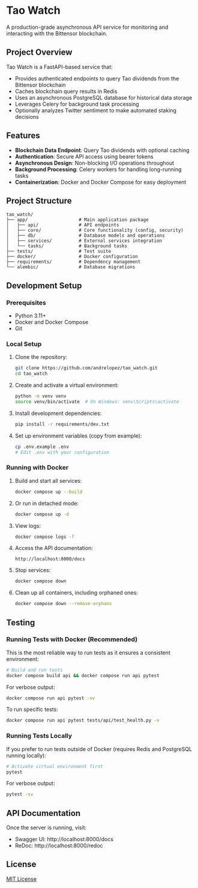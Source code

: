 # Tao Watch

A production-grade asynchronous API service for monitoring and interacting with the Bittensor blockchain.

## Project Overview

Tao Watch is a FastAPI-based service that:
- Provides authenticated endpoints to query Tao dividends from the Bittensor blockchain
- Caches blockchain query results in Redis
- Uses an asynchronous PostgreSQL database for historical data storage
- Leverages Celery for background task processing
- Optionally analyzes Twitter sentiment to make automated staking decisions

## Features

- **Blockchain Data Endpoint**: Query Tao dividends with optional caching
- **Authentication**: Secure API access using bearer tokens
- **Asynchronous Design**: Non-blocking I/O operations throughout
- **Background Processing**: Celery workers for handling long-running tasks
- **Containerization**: Docker and Docker Compose for easy deployment

## Project Structure

```
tao_watch/
├── app/                   # Main application package
│   ├── api/               # API endpoints
│   ├── core/              # Core functionality (config, security)
│   ├── db/                # Database models and operations
│   ├── services/          # External services integration
│   └── tasks/             # Background tasks
├── tests/                 # Test suite
├── docker/                # Docker configuration
├── requirements/          # Dependency management
└── alembic/               # Database migrations
```

## Development Setup

### Prerequisites

- Python 3.11+
- Docker and Docker Compose
- Git

### Local Setup

1. Clone the repository:
   ```bash
   git clone https://github.com/andrelopez/tao_watch.git
   cd tao_watch
   ```

2. Create and activate a virtual environment:
   ```bash
   python -m venv venv
   source venv/bin/activate  # On Windows: venv\Scripts\activate
   ```

3. Install development dependencies:
   ```bash
   pip install -r requirements/dev.txt
   ```

4. Set up environment variables (copy from example):
   ```bash
   cp .env.example .env
   # Edit .env with your configuration
   ```

### Running with Docker

1. Build and start all services:
   ```bash
   docker compose up --build
   ```

2. Or run in detached mode:
   ```bash
   docker compose up -d
   ```

3. View logs:
   ```bash
   docker compose logs -f
   ```

4. Access the API documentation:
   ```
   http://localhost:8000/docs
   ```

5. Stop services:
   ```bash
   docker compose down
   ```

6. Clean up all containers, including orphaned ones:
   ```bash
   docker compose down --remove-orphans
   ```

## Testing

### Running Tests with Docker (Recommended)

This is the most reliable way to run tests as it ensures a consistent environment:

```bash
# Build and run tests
docker compose build api && docker compose run api pytest
```

For verbose output:

```bash
docker compose run api pytest -sv
```

To run specific tests:

```bash
docker compose run api pytest tests/api/test_health.py -v
```

### Running Tests Locally

If you prefer to run tests outside of Docker (requires Redis and PostgreSQL running locally):

```bash
# Activate virtual environment first
pytest
```

For verbose output:

```bash
pytest -sv
```

## API Documentation

Once the server is running, visit:
- Swagger UI: http://localhost:8000/docs
- ReDoc: http://localhost:8000/redoc

## License

[MIT License](LICENSE) 
